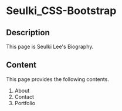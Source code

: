 # Seulki_CSS-Bootstrap

## Description

This page is Seulki Lee's Biography.

## Content

This page provides the following contents. 

1. About
1. Contact 
1. Portfolio


